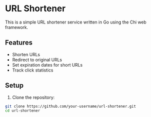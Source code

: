 # URL Shortener

This is a simple URL shortener service written in Go using the Chi web framework.

## Features

- Shorten URLs
- Redirect to original URLs
- Set expiration dates for short URLs
- Track click statistics

## Setup

1. Clone the repository:
```sh
git clone https://github.com/your-username/url-shortener.git
cd url-shortener
